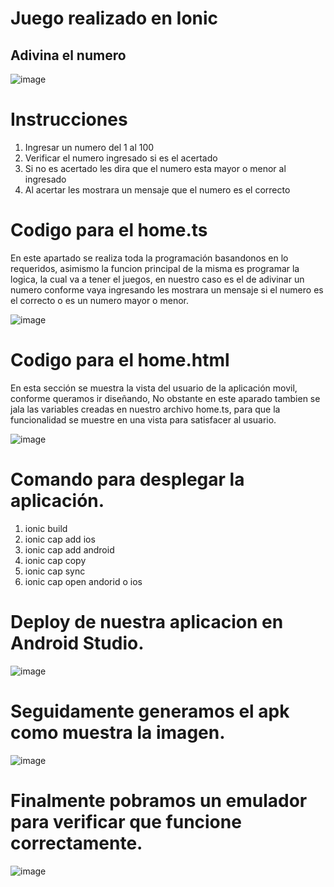 # Juego realizado en Ionic
## Adivina el numero
![image](https://user-images.githubusercontent.com/105765407/209362865-e8615a65-c0b3-4574-a693-43643a6c3cc4.png)

# Instrucciones
1. Ingresar un numero del 1 al 100
2. Verificar el numero ingresado si es el acertado
3. Si no es acertado les dira que el numero esta mayor o menor al ingresado
4. Al acertar les mostrara un mensaje que el numero es el correcto

# Codigo para el home.ts

En este apartado se realiza toda la programación basandonos en lo requeridos, asimismo la funcion principal de la misma es programar la logica, la cual va a tener el juegos, en nuestro caso es el de adivinar un numero conforme vaya ingresando les mostrara un mensaje si el numero es el correcto o es un numero mayor o menor.

![image](https://user-images.githubusercontent.com/105765407/209363229-34e2cc49-d558-4cff-8b87-348da687b1da.png)

# Codigo para el home.html

En esta sección se muestra la vista del usuario de la aplicación movil, conforme queramos ir diseñando, No obstante en este aparado tambien se jala las variables creadas en nuestro archivo home.ts, para que la funcionalidad se muestre en una vista para satisfacer al usuario.

![image](https://user-images.githubusercontent.com/105765407/209363476-6581c728-7c18-48a9-a77a-927d34b98080.png)

# Comando para desplegar la aplicación.

1. ionic build
2. ionic cap add ios
3. ionic cap add android
4. ionic cap copy
5. ionic cap sync
6. ionic cap open andorid o ios

# Deploy de nuestra aplicacion en Android Studio.
![image](https://user-images.githubusercontent.com/105765407/209365130-5ae4fccf-381f-4394-a4bb-72bbc3760b7d.png)

# Seguidamente generamos el apk como muestra la imagen.
![image](https://user-images.githubusercontent.com/105765407/209364410-bdd31db2-4a07-4bc5-8693-14be18eb1640.png)

# Finalmente pobramos un emulador para verificar que funcione correctamente.
![image](https://user-images.githubusercontent.com/105765407/209364351-ae119903-fd28-40c7-b086-101bdb057dda.png)
